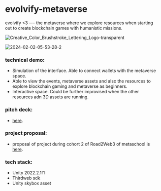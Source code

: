# evolvify-metaverse
 evolvify &lt;3 --- the metaverse where we explore resources when starting out to create blockchain games with humanistic missions.

 ![Creative_Color_Brushstroke_Lettering_Logo-transparent](https://github.com/clionachee/evolvify-metaverse/assets/94758696/5e13347f-a4fa-4899-a69f-c42ecef47856)

![2024-02-02-05-53-28-2](https://github.com/clionachee/evolvify-metaverse/assets/94758696/2b1cf7e7-7074-4348-b7d0-f329b3538962)

### technical demo:
- Simulation of the interface. Able to connect wallets with the metaverse space.
- Able to view the events, metaverse assets and also the resources to explore blockchain gaming and metaverse as beginners.
- Interactive space. Could be further improvised when the other resources adn 3D assets are running.

### pitch deck:
- [here](https://gamma.app/public/evolvify-deck-1-j46xujboejby778).
  

### project proposal:
- proposal of project during cohort 2 of Road2Web3 of metaschool is [here](https://github.com/clionachee/Metaschool-Proposal-Evolvify).

### tech stack:
- Unity 2022.2.1f1
- Thirdweb sdk
- Unity skybox asset


